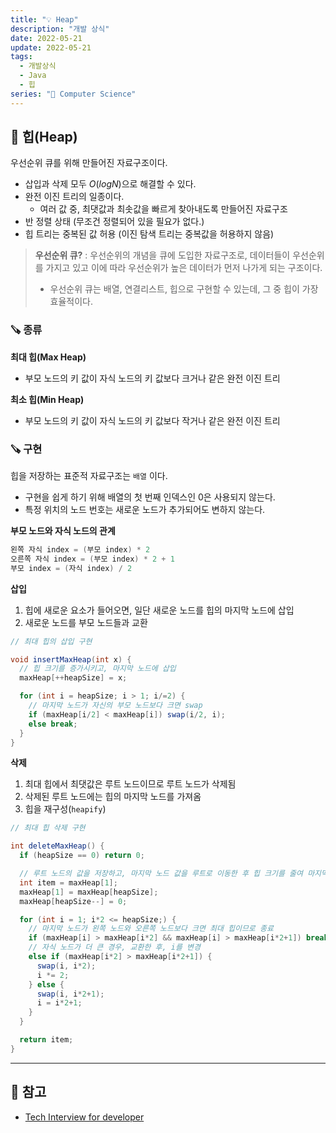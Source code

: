 ```yaml
---
title: "💡 Heap"
description: "개발 상식"
date: 2022-05-21
update: 2022-05-21
tags:
  - 개발상식
  - Java
  - 힙
series: "📂 Computer Science"
---
```


## 🧷 힙(Heap)
우선순위 큐를 위해 만들어진 자료구조이다.
- 삽입과 삭제 모두 $O(logN)$으로 해결할 수 있다.
- 완전 이진 트리의 일종이다.
  - 여러 값 중, 최댓값과 최솟값을 빠르게 찾아내도록 만들어진 자료구조
- 반 정렬 상태 (무조건 정렬되어 있을 필요가 없다.)
- 힙 트리는 중복된 값 허용 (이진 탐색 트리는 중복값을 허용하지 않음)

> **우선순위 큐?**
> : 우선순위의 개념을 큐에 도입한 자료구조로, 데이터들이 우선순위를 가지고 있고 이에 따라 우선순위가 높은 데이터가 먼저 나가게 되는 구조이다.
> - 우선순위 큐는 배열, 연결리스트, 힙으로 구현할 수 있는데, 그 중 힙이 가장 효율적이다.

### 🪚 종류
**최대 힙(Max Heap)**
- 부모 노드의 키 값이 자식 노드의 키 값보다 크거나 같은 완전 이진 트리

**최소 힙(Min Heap)**
- 부모 노드의 키 값이 자식 노드의 키 값보다 작거나 같은 완전 이진 트리

### 🪚 구현
힙을 저장하는 표준적 자료구조는 `배열` 이다.
- 구현을 쉽게 하기 위해 배열의 첫 번째 인덱스인 0은 사용되지 않는다.
- 특정 위치의 노드 번호는 새로운 노드가 추가되어도 변하지 않는다.

**부모 노드와 자식 노드의 관계**
```java
왼쪽 자식 index = (부모 index) * 2
오른쪽 자식 index = (부모 index) * 2 + 1
부모 index = (자식 index) / 2
```

**삽입**
1. 힙에 새로운 요소가 들어오면, 일단 새로운 노드를 힙의 마지막 노드에 삽입
2. 새로운 노드를 부모 노드들과 교환

```java
// 최대 힙의 삽입 구현

void insertMaxHeap(int x) {
  // 힙 크기를 증가시키고, 마지막 노드에 삽입
  maxHeap[++heapSize] = x;

  for (int i = heapSize; i > 1; i/=2) {
    // 마지막 노드가 자신의 부모 노드보다 크면 swap
    if (maxHeap[i/2] < maxHeap[i]) swap(i/2, i);
    else break;
  }
}
```

**삭제**
1. 최대 힙에서 최댓값은 루트 노드이므로 루트 노드가 삭제됨
2. 삭제된 루트 노드에는 힙의 마지막 노드를 가져옴
3. 힙을 재구성(`heapify`)

```java
// 최대 힙 삭제 구현

int deleteMaxHeap() {
  if (heapSize == 0) return 0;

  // 루트 노드의 값을 저장하고, 마지막 노드 값을 루트로 이동한 후 힙 크기를 줄여 마지막 노드를 0으로 초기화
  int item = maxHeap[1];
  maxHeap[1] = maxHeap[heapSize];
  maxHeap[heapSize--] = 0;

  for (int i = 1; i*2 <= heapSize;) {
    // 마지막 노드가 왼쪽 노드와 오른쪽 노드보다 크면 최대 힙이므로 종료
    if (maxHeap[i] > maxHeap[i*2] && maxHeap[i] > maxHeap[i*2+1]) break;
    // 자식 노드가 더 큰 경우, 교환한 후, i를 변경
    else if (maxHeap[i*2] > maxHeap[i*2+1]) {
      swap(i, i*2);
      i *= 2;
    } else {
      swap(i, i*2+1);
      i = i*2+1;
    }
  }

  return item;
}
```

---

## 📕 참고
- [Tech Interview for developer](https://gyoogle.dev/blog/computer-science/data-structure/Heap.html)
